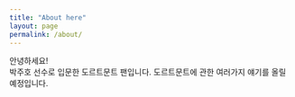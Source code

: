 ```yaml
---
title: "About here"
layout: page
permalink: /about/
---
```


안녕하세요!  
박주호 선수로 입문한 도르트문트 팬입니다. 
도르트문트에 관한 여러가지 얘기를 올릴 예정입니다. 

